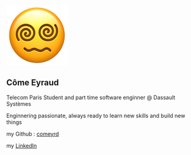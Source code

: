 ![Profile Picture](profile.png)
## Côme Eyraud

Telecom Paris Student and part time software enginner @ Dassault Systèmes

Enginnering passionate, always ready to learn new skills and build new things

my Github : [comeyrd](https://www.github.com/comeyrd)

my [LinkedIn](https://www.linkedin.com/in/come-eyraud)
